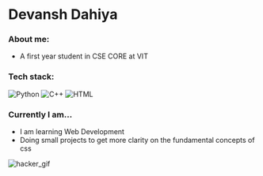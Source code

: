 # Devansh Dahiya
### About me:
- A first year student in CSE CORE at VIT
### Tech stack:
![Python](https://img.shields.io/badge/python-3670A0?style=for-the-badge&logo=python&logoColor=ffdd54)
![C++](https://img.shields.io/badge/-C++-blue?logo=cplusplus)
![HTML](https://img.shields.io/badge/-HTML-blue?logo=html)
### Currently I am...
- I am learning Web Development
- Doing small projects to get more clarity on the fundamental concepts of css

![hacker_gif](https://i.pinimg.com/originals/28/d9/a5/28d9a5107af5d4c4da117c05b4393b83.gif)
